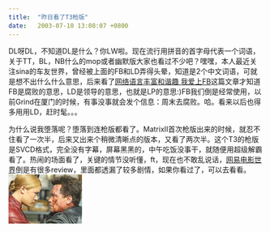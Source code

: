 ```yaml
---
title:  "昨日看了T3枪版"
date:   2003-07-10 13:08:07 +0800
---
```


DL呀DL，不知道DL是什么？你LW啦。现在流行用拼音的首字母代表一个词语，关于TT，BL，NB什么的mop或者幽默版大家也看过不少吧？嘿嘿，本人最近关注sina的车友世界，曾经被上面的FB和LD弄得头晕，知道是2个中文词语，可就是想不出什么什么意思，后来看了[网络语言丰富和谐趣 我爱上FB](http://auto.sina.com.cn/news/2003-07-03/40396.shtml)这篇文章才知道FB是腐败的意思，LD是领导的意思，也就是LP的意思:)FB我们倒是经常使用，以前Grind在厦门的时候，有事没事就会发个信息：周末去腐败。哈。看来以后也得多用用LD，赶时髦。。。  

为什么说我堕落呢？堕落到连枪版都看了。MatrixII首次枪版出来的时候，就忍不住看了一次半，后来又出来个稍微清晰点的版本，又看了两次半。这个T3的枪版是SVCD格式，完全没有字幕，屏幕黑黑的，中午吃饭没事干，就随便用超级解霸看了。热闹的场面看了，关键的情节没听懂，ft，现在也不敢乱说话，[网易电影世界](http://ent.163.com/ent_2003/level1/movie.html)倒是有很多review，里面都透漏了较多剧情，如果你看过了，可以去看看。  
![](/images/2011/movie/t3.jpg)  


